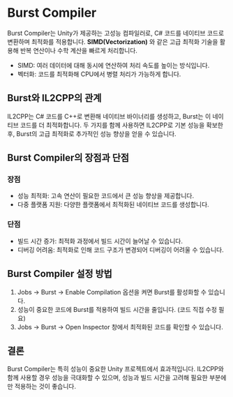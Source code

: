 # Burst Compiler
Burst Compiler는 Unity가 제공하는 고성능 컴파일러로, C# 코드를 네이티브 코드로 변환하며 최적화를 적용합니다. **SIMD(Vectorization)** 와 같은 고급 최적화 기술을 활용해 반복 연산이나 수학 계산을 빠르게 처리합니다.

- SIMD: 여러 데이터에 대해 동시에 연산하여 처리 속도를 높이는 방식입니다.
- 벡터화: 코드를 최적화해 CPU에서 병렬 처리가 가능하게 합니다.

## Burst와 IL2CPP의 관계
IL2CPP는 C# 코드를 C++로 변환해 네이티브 바이너리를 생성하고, Burst는 이 네이티브 코드를 더 최적화합니다. 두 가지를 함께 사용하면 IL2CPP로 기본 성능을 확보한 후, Burst의 고급 최적화로 추가적인 성능 향상을 얻을 수 있습니다.

## Burst Compiler의 장점과 단점
### 장점
- 성능 최적화: 고속 연산이 필요한 코드에서 큰 성능 향상을 제공합니다.
- 다중 플랫폼 지원: 다양한 플랫폼에서 최적화된 네이티브 코드를 생성합니다.

### 단점
- 빌드 시간 증가: 최적화 과정에서 빌드 시간이 늘어날 수 있습니다.
- 디버깅 어려움: 최적화로 인해 코드 구조가 변경되어 디버깅이 어려울 수 있습니다.

## Burst Compiler 설정 방법
1. Jobs -> Burst -> Enable Compilation 옵션을 켜면 Burst를 활성화할 수 있습니다.
2. 성능이 중요한 코드에 Burst를 적용하여 빌드 시간을 줄입니다. (코드 직접 수정 필요)
3. Jobs -> Burst -> Open Inspector 창에서 최적화된 코드를 확인할 수 있습니다.

## 결론
Burst Compiler는 특히 성능이 중요한 Unity 프로젝트에서 효과적입니다. IL2CPP와 함께 사용할 경우 성능을 극대화할 수 있으며, 성능과 빌드 시간을 고려해 필요한 부분에만 적용하는 것이 좋습니다.